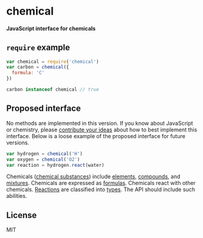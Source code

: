 # chemical
#### JavaScript interface for chemicals

## `require` example

```js
var chemical = require('chemical')
var carbon = chemical({
  formula: 'C'
})

carbon instanceof chemical // true
```

## Proposed interface

No methods are implemented in this version. If you know about JavaScript or chemistry, please [contribute your ideas](../../issues) about how to best implement this interface. Below is a loose example of the proposed interface for future versions. 

```js
var hydrogen = chemical('H')
var oxygen = chemical('O2')
var reaction = hydrogen.react(water)
```

Chemicals ([chemical substances](http://en.wikipedia.org/wiki/Chemical_substance)) include [elements](http://en.wikipedia.org/wiki/Chemical_element), [compounds](http://en.wikipedia.org/wiki/Chemical_compound), and [mixtures](http://en.wikipedia.org/wiki/Mixture). Chemicals are expressed as [formulas](http://en.wikipedia.org/wiki/Chemical_formula). Chemicals react with other chemicals. [Reactions](http://en.wikipedia.org/wiki/Chemical_reaction) are classified into [types](http://misterguch.brinkster.net/6typesofchemicalrxn.html). The API should include such abilities.

## License
MIT